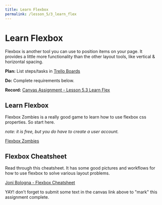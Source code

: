 ```yaml
---
title: Learn Flexbox
permalink: /lesson_5/3_learn_flex
---
```


# Learn Flexbox

Flexbox is another tool you can use to position items on your page. It provides a little more functionality than the other layout tools, like vertical & horizontal spacing.

**Plan:** List steps/tasks in [Trello Boards](https://trello.com/cg_webdev_ss_2018)

**Do:** Complete requirements below.

**Record:** [Canvas Assignment - Lesson 5.3 Learn Flex](https://learn.launchcode.org/courses/131/assignments/7020)



## Learn Flexbox

Flexbox Zombies is a really good game to learn how to use flexbox css properties. So start here.

_note: it is free, but you do have to create a user account._

[Flexbox Zombies](https://mastery.games/p/flexbox-zombies)


## Flexbox Cheatsheet

Read through this cheatsheet. It has some good pictures and workflows for how to use flexbox to solve various layout problems.

[Joni Bologna - Flexbox Cheatsheet](http://jonibologna.com/content/images/flexboxsheet.pdf)


YAY! don't forget to submit some text in the canvas link above to "mark" this assignment complete.
